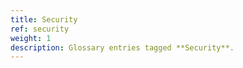 ```yaml
---
title: Security
ref: security
weight: 1
description: Glossary entries tagged **Security**.
---
```


